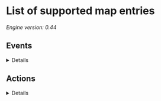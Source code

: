 # List of supported map entries

*Engine version: 0.44*

## Events

<details>

| # | Description | Supported | Notes |
| --- | --- | --- | --- |
| 0 | NoEvent | <span style="color: green">:heavy_check_mark:</span> | |
| 1 | EnteredBy | <span style="color: green">:heavy_check_mark:</span> | |
| 2 | SpiedBy | <span style="color: green">:heavy_check_mark:</span> | |
| 3 | ThievedBy | | |
| 4 | DiscoveredByPlayer | | |
| 5 | HouseDiscovered | | |
| 6 | AttackedByAny | <span style="color: green">:heavy_check_mark:</span> | |
| 7 | DestroyedByAny | <span style="color: green">:heavy_check_mark:</span> | |
| 8 | AnyEvent | <span style="color: green">:heavy_check_mark:</span> | |
| 9 | DestroyedAllUnits | <span style="color: green">:heavy_check_mark:</span> | |
| 10 | DestroyedAllBuildings | <span style="color: green">:heavy_check_mark:</span> | |
| 11 | DestroyedAll | <span style="color: green">:heavy_check_mark:</span> | |
| 12 | CreditsExceed | <span style="color: green">:heavy_check_mark:</span> | |
| 13 | ElapsedTime | <span style="color: green">:heavy_check_mark:</span> | |
| 14 | MissionTimerExpired | | |
| 15 | DestroyedBuildings | <span style="color: green">:heavy_check_mark:</span> | |
| 16 | DestroyedUnits | <span style="color: green">:heavy_check_mark:</span> | |
| 17 | NoFactoriesLeft | <span style="color: green">:heavy_check_mark:</span> | |
| 18 | CiviliansEvacuated | | |
| 19 | BuildBuilding | <span style="color: green">:heavy_check_mark:</span> | |
| 20 | BuildUnit | <span style="color: green">:heavy_check_mark:</span> | |
| 21 | BuildInfantry | <span style="color: green">:heavy_check_mark:</span> | |
| 22 | BuildAircraft | <span style="color: green">:heavy_check_mark:</span> | |
| 23 | TeamLeavesMap | | |
| 24 | ZoneEnteredBy | | |
| 25 | CrossesHorizontalLine | | |
| 26 | CrossesVerticalLine | | |
| 27 | GlobalIsSet | <span style="color: green">:heavy_check_mark:</span> | |
| 28 | GlobalIsCleared | <span style="color: green">:heavy_check_mark:</span> | |
| 29 | DestroyedOrCaptured | <span style="color: green">:heavy_check_mark:</span> | |
| 30 | LowPower | <span style="color: green">:heavy_check_mark:</span> | |
| 31 | DestroyedBridge | <span style="color: green">:heavy_check_mark:</span> | |
| 32 | BuildingExists | <span style="color: green">:heavy_check_mark:</span> | |
| 33 | SelectedByPlayer | | |
| 34 | ComesNearWaypoint | <span style="color: green">:heavy_check_mark:</span> | |
| 35 | EnemyInSpotlight | | |
| 36 | LocalIsSet | <span style="color: green">:heavy_check_mark:</span> | |
| 37 | LocalIsCleared | <span style="color: green">:heavy_check_mark:</span> | |
| 38 | FirstDamagedCombat | <span style="color: green">:heavy_check_mark:</span> | |
| 39 | HalfHealthCombat | <span style="color: green">:heavy_check_mark:</span> | |
| 40 | QuarterHealthCombat | <span style="color: green">:heavy_check_mark:</span> | |
| 41 | FirstDamagedAny | <span style="color: green">:heavy_check_mark:</span> | |
| 42 | HalfHealthAny | <span style="color: green">:heavy_check_mark:</span> | |
| 43 | QuarterHealthAny | <span style="color: green">:heavy_check_mark:</span> | |
| 44 | AttackedByHouse | <span style="color: green">:heavy_check_mark:</span> | |
| 45 | AmbientLightBelow | <span style="color: green">:heavy_check_mark:</span> | |
| 46 | AmbientLightAbove | <span style="color: green">:heavy_check_mark:</span> | |
| 47 | ElapsedScenarioTime | <span style="color: green">:heavy_check_mark:</span> | |
| 48 | DestroyedOrCapturedOrInfiltrated | <span style="color: green">:heavy_check_mark:</span> | |
| 49 | PickupCrate | <span style="color: green">:heavy_check_mark:</span> | |
| 50 | PickupCrateAny | <span style="color: green">:heavy_check_mark:</span> | |
| 51 | RandomDelay | <span style="color: green">:heavy_check_mark:</span> | |
| 52 | CreditsBelow | <span style="color: green">:heavy_check_mark:</span> | |
| 53 | SpyEnteringAsHouse | <span style="color: green">:heavy_check_mark:</span> | |
| 54 | SpyEnteringAsInfantry | <span style="color: green">:heavy_check_mark:</span> | |
| 55 | DestroyedAllUnitsNaval | <span style="color: green">:heavy_check_mark:</span> | |
| 56 | DestroyedAllUnitsLand | <span style="color: green">:heavy_check_mark:</span> | |
| 57 | BuildingNotExists | <span style="color: green">:heavy_check_mark:</span> | |

</details>

## Actions

<details>

| # | Description | Supported | Notes |
| --- | --- | --- | --- |
| 0 | NoAction | <span style="color: green">:heavy_check_mark:</span> | |
| 1 | Win | | |
| 2 | Lose | | |
| 3 | ProductionBegins | | |
| 4 | CreateTeam | | |
| 5 | DestroyTeam | | |
| 6 | AllToHunt | | |
| 7 | Reinforcement | | |
| 8 | DropZoneFlare | | |
| 9 | FireSale | <span style="color: green">:heavy_check_mark:</span> | |
| 10 | PlayMovie | | |
| 11 | TextTrigger | <span style="color: green">:heavy_check_mark:</span> | |
| 12 | DestroyTrigger | <span style="color: green">:heavy_check_mark:</span> | |
| 13 | AutocreateBegins | | |
| 14 | ChangeHouse | <span style="color: green">:heavy_check_mark:</span> | |
| 15 | AllowWin | | |
| 16 | RevealMap | <span style="color: green">:heavy_check_mark:</span> | |
| 17 | RevealAroundWaypoint | <span style="color: green">:heavy_check_mark:</span> | |
| 18 | RevealWaypointZone | | |
| 19 | PlaySoundFx | <span style="color: green">:heavy_check_mark:</span> | |
| 20 | PlayMusicTheme | | |
| 21 | PlaySpeech | <span style="color: green">:heavy_check_mark:</span> | |
| 22 | ForceTrigger | <span style="color: green">:heavy_check_mark:</span> | |
| 23 | TimerStart | <span style="color: green">:heavy_check_mark:</span> | |
| 24 | TimerStop | <span style="color: green">:heavy_check_mark:</span> | |
| 25 | TimerExtend | <span style="color: green">:heavy_check_mark:</span> | |
| 26 | TimerShorten | <span style="color: green">:heavy_check_mark:</span> | |
| 27 | TimerSet | <span style="color: green">:heavy_check_mark:</span> | |
| 28 | GlobalSet | <span style="color: green">:heavy_check_mark:</span> | |
| 29 | GlobalClear | <span style="color: green">:heavy_check_mark:</span> | |
| 30 | AutoBaseBuilding | | |
| 31 | GrowShroud | | |
| 32 | DestroyObject | <span style="color: green">:heavy_check_mark:</span> | |
| 33 | AddOneTimeSuperWeapon | <span style="color: green">:heavy_check_mark:</span> | |
| 34 | AddRepeatingSuperWeapon | <span style="color: green">:heavy_check_mark:</span> | |
| 35 | PreferredTarget | | |
| 36 | AllChangeHouse | <span style="color: green">:heavy_check_mark:</span> | |
| 37 | MakeAlly | | |
| 38 | MakeEnemy | | |
| 39 | ChangeZoomLevel | | |
| 40 | ResizePlayerView | <span style="color: green">:heavy_check_mark:</span> | |
| 41 | PlayAnimAt | <span style="color: green">:heavy_check_mark:</span> | |
| 42 | DetonateWarhead | <span style="color: green">:heavy_check_mark:</span> | |
| 43 | PlayVoxelAnimAt | | |
| 44 | IonStormStart | | |
| 45 | IonStormStop | | |
| 46 | LockInput | | |
| 47 | UnlockInput | | |
| 48 | CenterCameraAt | | |
| 49 | ZoomIn | | |
| 50 | ZoomOut | | |
| 51 | ReshroudMap | <span style="color: green">:heavy_check_mark:</span> | |
| 52 | ChangeLightBehavior | | |
| 53 | EnableTrigger | <span style="color: green">:heavy_check_mark:</span> | |
| 54 | DisableTrigger | <span style="color: green">:heavy_check_mark:</span> | |
| 55 | CreateRadarEvent | <span style="color: green">:heavy_check_mark:</span> | |
| 56 | LocalSet | <span style="color: green">:heavy_check_mark:</span> | |
| 57 | LocalClear | <span style="color: green">:heavy_check_mark:</span> | |
| 58 | MeteorShower | | |
| 59 | ReduceTiberium | | |
| 60 | SellBuilding | <span style="color: green">:heavy_check_mark:</span> | |
| 61 | TurnOffBuilding | <span style="color: green">:heavy_check_mark:</span> | |
| 62 | TurnOnBuilding | <span style="color: green">:heavy_check_mark:</span> | |
| 63 | ApplyOneHundredDamage | <span style="color: green">:heavy_check_mark:</span> | |
| 64 | SmallLightFlash | | |
| 65 | MediumLightFlash | | |
| 66 | LargeLightFlash | | |
| 67 | AnnounceWin | | |
| 68 | AnnounceLose | | |
| 69 | ForceEnd | | |
| 70 | DestroyTag | <span style="color: green">:heavy_check_mark:</span> | |
| 71 | SetAmbientStep | <span style="color: green">:heavy_check_mark:</span> | |
| 72 | SetAmbientRate | <span style="color: green">:heavy_check_mark:</span> | |
| 73 | SetAmbientLight | <span style="color: green">:heavy_check_mark:</span> | |
| 74 | AITriggersBegin | | |
| 75 | AITriggersStop | | |
| 76 | RatioAITeams | | |
| 77 | RatioAITeamAircraft | | |
| 78 | RatioAITeamInfantry | | |
| 79 | RatioAITeamUnit | | |
| 80 | ReinforcementAt | | |
| 81 | WakeupSelf | | |
| 82 | WakeupAllSleepers | | |
| 83 | WakeupAllHarmless | | |
| 84 | WakeupGroup | | |
| 85 | VeinGrowth | | |
| 86 | TiberiumGrowth | | |
| 87 | IceGrowth | | |
| 88 | ParticleAnimAt | | |
| 89 | RemoveParticleAnimAt | | |
| 90 | LightningStrikeAt | | |
| 91 | GoBerserk | | |
| 92 | ActivateFirestorm | | |
| 93 | DeactivateFirestorm | | |
| 94 | IonCannonStrike | | |
| 95 | NukeStrike | <span style="color: green">:heavy_check_mark:</span> | |
| 96 | ChemMissileStrike | | |
| 97 | ToggleTrainCargo | | |
| 98 | PlaySoundFxRandom | | |
| 99 | PlaySoundFxAt | <span style="color: green">:heavy_check_mark:</span> | |
| 100 | PlayIngameMovie | | |
| 101 | UnrevealAroundWaypoint | <span style="color: green">:heavy_check_mark:</span> | |
| 102 | LightningStrike | <span style="color: green">:heavy_check_mark:</span> | |
| 103 | TimerText | <span style="color: green">:heavy_check_mark:</span> | |
| 104 | FlashTeam | | |
| 105 | TalkBubble | | |
| 106 | SetTechLevel | | |
| 107 | ReinforcementChrono | | |
| 108 | CreateCrate | <span style="color: green">:heavy_check_mark:</span> | |
| 109 | IronCurtainAt | <span style="color: green">:heavy_check_mark:</span> | |
| 110 | PauseGame | | |
| 111 | EvictOccupiers | <span style="color: green">:heavy_check_mark:</span> | |
| 112 | CenterJumpCameraAt | | |
| 113 | Cheer | <span style="color: green">:heavy_check_mark:</span> | |
| 114 | SetTabTo | | |
| 115 | FlashCameo | | |
| 116 | StopSoundsAt | <span style="color: green">:heavy_check_mark:</span> | |
| 117 | PlayIngameMoviePause | <span style="color: green">:heavy_check_mark:</span> | |

</details>
